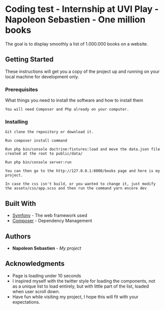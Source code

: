 # Coding test - Internship at UVI Play - Napoleon Sebastien - One million books

The goal is to display smoothly a list of 1.000.000 books on a website.

## Getting Started

These instructions will get you a copy of the project up and running on your local machine for development only.

### Prerequisites

What things you need to install the software and how to install them

```
You will need Composer and Php already on your computer.
```

### Installing


```
Git clone the repository or download it.
```

```
Run composer install command
```

```
Run php bin/console doctrine:fixtures:load and move the data.json file created at the root to public/data/ 
```

```
Run php bin/console server:run
```

```
You can then go to the http://127.0.0.1:8000/books page and here is my project.
```

```
In case the css isn't build, or you wanted to change it, just modify the assets/css/app.scss and then run the command yarn encore dev 
```
## Built With

* [Symfony](https://symfony.com/doc/current/index.html#gsc.tab=0) - The web framework used
* [Composer](https://getcomposer.org/) - Dependency Management

## Authors

* **Napoleon Sebastien** - *My project* 

## Acknowledgments

* Page is loading under 10 seconds
* I inspired myself with the twitter style for loading the components, not as a unique list to load entirely, but with little part of the list, loaded when user scroll down.
* Have fun while visiting my project, I hope this will fit with your expectations.